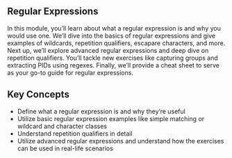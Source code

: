 ## Regular Expressions

In this module, you’ll learn about what a regular expression is and why you would use one. We’ll dive into the basics of regular expressions and give examples of wildcards, repetition qualifiers, escapare characters, and more. Next up, we’ll explore advanced regular expressions and deep dive on repetition qualifiers. You’ll tackle new exercises like capturing groups and extracting PIDs using regexes. Finally, we’ll provide a cheat sheet to serve as your go-to guide for regular expressions.

## Key Concepts

* Define what a regular expression is and why they’re useful
* Utilize basic regular expression examples like simple matching or wildcard and character classes
* Understand repetition qualifiers in detail
* Utilize advanced regular expressions and understand how the exercises can be used in real-life scenarios